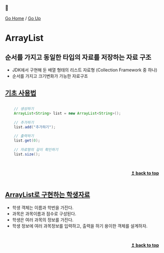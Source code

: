 ### :open_book:

[Go Home](https://github.com/devJRL/CodeLab-JAVA-Basic#codelab-java-basic) / [Go Up](..#ch06배열)

# ArrayList

## 순서를 가지고 동일한 타입의 자료를 저장하는 자료 구조 

- JDK에서 구현해 둔 배열 형태의 리스트 자료형 (Collection Framework 중 하나)
- 순서를 가지고 크기변화가 가능한 자료구조

## [기초 사용법](./ArrayListTest.java#L12)

```java

	// 생성하기
	ArrayList<String> list = new ArrayList<String>();
	
	// 추가하기
	list.add("추가하기");
	
	// 출력하기
	list.get(0);
	
	// 자료형의 길이 확인하기
	list.size();

```

<br/><div align="right"><b><a href="#open_book">↥ back to top</a></b></div><br/>

## [ArrayList로 구현하는 학생자료](./StudentTest.java#L7)

- 학생 객체는 이름과 학번을 가진다.
- 과목은 과목이름과 점수로 구성된다. 
- 학생은 여러 과목의 정보를 가진다.
- 학생 정보에 여러 과목정보를 입력하고, 출력을 하기 용이한 객체를 설계하자.

<br/><div align="right"><b><a href="#open_book">↥ back to top</a></b></div><br/>

